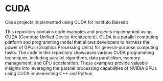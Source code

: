 # CUDA
Code projects implemented using CUDA for Instituto Balseiro

This repository contains code examples and projects implemented using CUDA (Compute Unified Device Architecture). CUDA is a parallel computing platform and programming model that allows developers to harness the power of GPUs (Graphics Processing Units) for general-purpose computing tasks. The code in this repository showcases various CUDA programming techniques, including parallel algorithms, data parallelism, memory management, and GPU acceleration. These examples provide valuable insights into leveraging the parallel processing capabilities of NVIDIA GPUs using CUDA implementing C++ and Python. 
